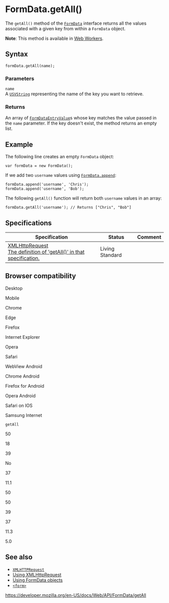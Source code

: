 FormData.getAll()
=================

The `getAll()` method of the [`FormData`](../formdata) interface returns all the values associated with a given key from within a `FormData` object.

**Note**: This method is available in [Web Workers](../web_workers_api).

Syntax
------

    formData.getAll(name);

### Parameters

`name`  
A [`USVString`](../usvstring) representing the name of the key you want to retrieve.

### Returns

An array of [`FormDataEntryValue`](../formdataentryvalue)s whose key matches the value passed in the `name` parameter. If the key doesn't exist, the method returns an empty list.

Example
-------

The following line creates an empty `FormData` object:

    var formData = new FormData();

If we add two `username` values using [`FormData.append`](append):

    formData.append('username', 'Chris');
    formData.append('username', 'Bob');

The following `getAll()` function will return both `username` values in an array:

    formData.getAll('username'); // Returns ["Chris", "Bob"]

Specifications
--------------

<table><thead><tr class="header"><th>Specification</th><th>Status</th><th>Comment</th></tr></thead><tbody><tr class="odd"><td><a href="https://xhr.spec.whatwg.org/#dom-formdata-getall">XMLHttpRequest<br />
<span class="small">The definition of 'getAll()' in that specification.</span></a></td><td><span class="spec-living">Living Standard</span></td><td></td></tr></tbody></table>

Browser compatibility
---------------------

Desktop

Mobile

Chrome

Edge

Firefox

Internet Explorer

Opera

Safari

WebView Android

Chrome Android

Firefox for Android

Opera Android

Safari on IOS

Samsung Internet

`getAll`

50

18

39

No

37

11.1

50

50

39

37

11.3

5.0

See also
--------

-   [`XMLHTTPRequest`](../xmlhttprequest)
-   [Using XMLHttpRequest](../xmlhttprequest/using_xmlhttprequest)
-   [Using FormData objects](using_formdata_objects)
-   [`<form>`](https://developer.mozilla.org/en-US/docs/Web/HTML/Element/form)

<a href="https://developer.mozilla.org/en-US/docs/Web/API/FormData/getAll" class="_attribution-link">https://developer.mozilla.org/en-US/docs/Web/API/FormData/getAll</a>
